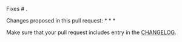 Fixes # .

Changes proposed in this pull request:
*
*
*

Make sure that your pull request includes entry in the [CHANGELOG](CHANGELOG.md).